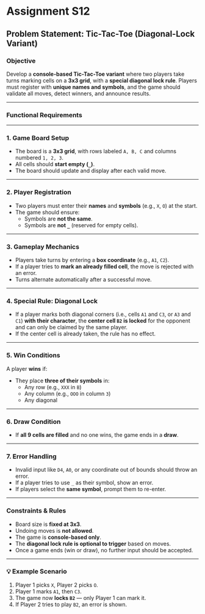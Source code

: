 # Assignment S12

## **Problem Statement: Tic-Tac-Toe (Diagonal-Lock Variant)**

### **Objective**

Develop a **console-based Tic-Tac-Toe variant** where two players take turns marking cells on a **3x3 grid**, with a **special diagonal lock rule**. Players must register with **unique names and symbols**, and the game should validate all moves, detect winners, and announce results.

---

### **Functional Requirements**

---

### **1. Game Board Setup**

- The board is a **3x3 grid**, with rows labeled `A, B, C` and columns numbered `1, 2, 3`.
- All cells should **start empty (`_`)**.
- The board should update and display after each valid move.

---

### **2. Player Registration**

- Two players must enter their **names** and **symbols** (e.g., `X`, `O`) at the start.
- The game should ensure:
    - Symbols are **not the same**.
    - Symbols are **not `_`** (reserved for empty cells).

---

### **3. Gameplay Mechanics**

- Players take turns by entering a **box coordinate** (e.g., `A1`, `C2`).
- If a player tries to **mark an already filled cell**, the move is rejected with an error.
- Turns alternate automatically after a successful move.

---

### **4. Special Rule: Diagonal Lock**

- If a player marks both diagonal corners (i.e., cells `A1` and `C3`, or `A3` and `C1`) **with their character**, the **center cell `B2` is locked** for the opponent and can only be claimed by the same player.
- If the center cell is already taken, the rule has no effect.

---

### **5. Win Conditions**

A player **wins** if:

- They place **three of their symbols** in:
    - Any row (e.g., `XXX` in `B`)
    - Any column (e.g., `OOO` in column `3`)
    - Any diagonal

---

### **6. Draw Condition**

- If **all 9 cells are filled** and no one wins, the game ends in a **draw**.

---

### **7. Error Handling**

- Invalid input like `D4`, `A0`, or any coordinate out of bounds should throw an error.
- If a player tries to use `_` as their symbol, show an error.
- If players select the **same symbol**, prompt them to re-enter.

---

### **Constraints & Rules**

- Board size is **fixed at 3x3**.
- Undoing moves is **not allowed**.
- The game is **console-based only**.
- The **diagonal lock rule is optional to trigger** based on moves.
- Once a game ends (win or draw), no further input should be accepted.

---

### 💡 Example Scenario

1. Player 1 picks `X`, Player 2 picks `O`.
2. Player 1 marks `A1`, then `C3`.
3. The game now **locks `B2`** — only Player 1 can mark it.
4. If Player 2 tries to play `B2`, an error is shown.